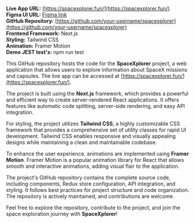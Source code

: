 **Live App URL:** [https://spacexplorer.fun/](https://spacexplorer.fun/) <br/>
**Figma UI URL:** [Figma link](https://www.figma.com/file/PHGqmffuY8Ze4tJfhb6b6U/Untitled?type=design&node-id=0%3A1&mode=design&t=hl2zIYaljTMMluFi-1) <br/>
**GitHub Repository:** [https://github.com/your-username/spacexplorer](https://github.com/your-username/spacexplorer) <br/>
**Frontend Framework:** Next.js <br/>
**Styling:** Tailwind CSS <br/>
**Animation:** Framer Motion <br/>
**Demo JEST test's:** npm run test <br/>


This GitHub repository hosts the code for the **SpaceXplorer** project, a web application that allows users to explore information about SpaceX missions and capsules. The live app can be accessed at [https://spacexplorer.fun/](https://spacexplorer.fun/).

The project is built using the **Next.js** framework, which provides a powerful and efficient way to create server-rendered React applications. It offers features like automatic code splitting, server-side rendering, and easy API integration.

For styling, the project utilizes **Tailwind CSS**, a highly customizable CSS framework that provides a comprehensive set of utility classes for rapid UI development. Tailwind CSS enables responsive and visually appealing designs while maintaining a clean and maintainable codebase.

To enhance the user experience, animations are implemented using **Framer Motion**. Framer Motion is a popular animation library for React that allows smooth and interactive animations, adding visual flair to the application.

The project's GitHub repository contains the complete source code, including components, Redux store configuration, API integration, and styling. It follows best practices for project structure and code organization. The repository is actively maintained, and contributions are welcome.



Feel free to explore the repository, contribute to the project, and join the space exploration journey with **SpaceXplorer**!